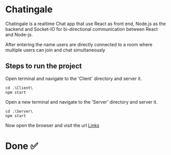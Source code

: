 # Chatingale

Chatingale is a realtime Chat app that use React as front end, Node.js as the backend and Socket-IO for bi-directional communication between React and Node-js.

After entering the name users are directly connected to a room where multiple users can
join and chat simultaneously

## Steps to run the project

Open terminal and navigate to the 'Client' directory and server it.
```
cd .\Client\
npm start
```

Open a new terminal and navigate to the 'Server' directory and server it.
```
cd .\Server\
npm start
```

Now open the browser and visit the url
[Links](http://localhost:9999/)

# Done ✅
